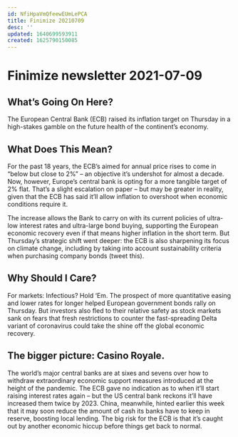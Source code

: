 ```yaml
---
id: NfiHpaVmQfeewEUmLePCA
title: Finimize 20210709
desc: ''
updated: 1640699593911
created: 1625790150085
---
```

# Finimize newsletter 2021-07-09

## What’s Going On Here?
The European Central Bank (ECB) raised its inflation target on Thursday in a high-stakes gamble on the future health of the continent’s economy.

## What Does This Mean?
For the past 18 years, the ECB’s aimed for annual price rises to come in “below but close to 2%” – an objective it’s undershot for almost a decade. Now, however, Europe’s central bank is opting for a more tangible target of 2% flat. That’s a slight escalation on paper – but may be greater in reality, given that the ECB has said it’ll allow inflation to overshoot when economic conditions require it.

The increase allows the Bank to carry on with its current policies of ultra-low interest rates and ultra-large bond buying, supporting the European economic recovery even if that means higher inflation in the short term. But Thursday’s strategic shift went deeper: the ECB is also sharpening its focus on climate change, including by taking into account sustainability criteria when purchasing company bonds (tweet this).

## Why Should I Care?
For markets: Infectious? Hold ‘Em.
The prospect of more quantitative easing and lower rates for longer helped European government bonds rally on Thursday. But investors also fled to their relative safety as stock markets sank on fears that fresh restrictions to counter the fast-spreading Delta variant of coronavirus could take the shine off the global economic recovery.

## The bigger picture: Casino Royale.
The world’s major central banks are at sixes and sevens over how to withdraw extraordinary economic support measures introduced at the height of the pandemic. The ECB gave no indication as to when it’ll start raising interest rates again – but the US central bank reckons it’ll have increased them twice by 2023. China, meanwhile, hinted earlier this week that it may soon reduce the amount of cash its banks have to keep in reserve, boosting local lending. The big risk for the ECB is that it’s caught out by another economic hiccup before things get back to normal.
